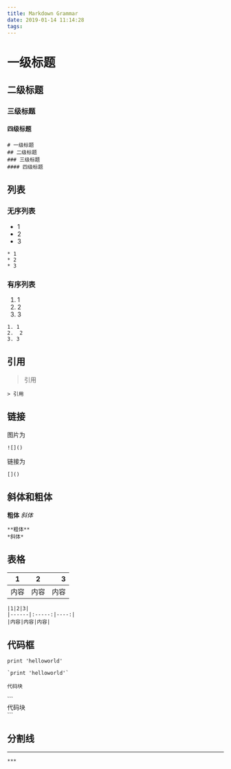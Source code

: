 ```yaml
---
title: Markdown Grammar
date: 2019-01-14 11:14:28
tags:
---
```


# 一级标题
## 二级标题
### 三级标题
#### 四级标题

```
# 一级标题
## 二级标题
### 三级标题
#### 四级标题
```


## 列表
### 无序列表
* 1
* 2
* 3
```
* 1
* 2
* 3
```

### 有序列表
1. 1
2.  2
3. 3
```
1. 1
2.  2
3. 3
```

## 引用
> 引用 
```
> 引用
```

## 链接
图片为![]()
```
![]()
```

链接为[]()
```
[]()
```

## 斜体和粗体
**粗体**
*斜体*
```
**粗体**
*斜体*
```

## 表格
|1|2|3|
|------|:-----:|----:|
|内容|内容|内容|
```
|1|2|3|
|------|:-----:|----:|
|内容|内容|内容|
```


## 代码框
`print 'helloworld'`

```
`print 'helloworld'`
```

```
代码块
```

\`\`\`  
代码块  
\`\`\`  

## 分割线
***
```
***
```
